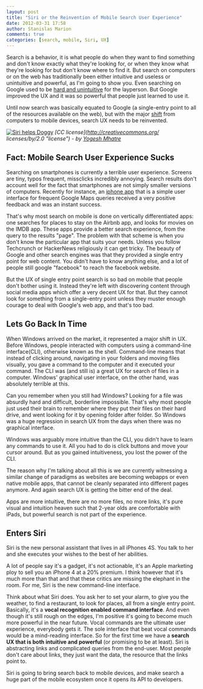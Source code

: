 ```yaml
---
layout: post
title: "Siri or the Reinvention of Mobile Search User Experience"
date: 2012-03-31 17:58
author: Stanislas Marion
comments: true
categories: [search, mobile, Siri, UX]
---
```


Search is a behavior, it is what people do when they want to find
something and don't know exactly what they're looking for, or when they
know what they're looking for but don't know where to find it. 
But search on computers or on the web has traditionally been either
intuitive and useless or unintuitive and powerful, as I'm going to show
you.
Even searching on Google used to be [hard and
unintuitive](http://www.avc.com/a_vc/2003/10/search.html)
for the layperson. But Google improved the UX and it was so
powerful that people just learned to use it.

Until now
search was basically equated to Google (a single-entry point to all of
the resources available on the web), but with the major
[shift](http://www.codinghorror.com/blog/2012/03/welcome-to-the-post-pc-era.html) from computers to mobile devices,
search UX needs to be reinvented.


[![Siri helps Doggy](http://farm8.staticflickr.com/7143/6751892711_f59c0452e8.jpg)](http://www.flickr.com/photos/37161567@N04/6751892711/)
*[CC license](http://creativecommons.org/ licenses/by/2.0 "license") - by [Yogesh Mhatre](http://www.flickr.com/photos/37161567@N04/ "Author")*

## Fact: Mobile Search User Experience Sucks

Searching on smartphones is currently a terrible user experience. Screens are
tiny, typos frequent, missclicks incredibly annoying. Search results
don't account well for the fact that smartphones are not simply smaller versions of
computers. Recently for instance, an [iphone app](http://itunes.apple.com/bw/app/quickmaps/id506283203?mt=8) that is a 
simple user interface for frequent
Google Maps queries received a very positive feedback and was an instant
success.

That's why most search on mobile is done on vertically differentiated
apps: one searches for places to stay on the Airbnb app, and looks for movies on the IMDB
app. These apps provide a better search experience, from the query to
the results "page". The problem with that scheme is when you don't know
the particular app that suits your needs. Unless you follow Techcrunch
or HackerNews religiously it can get tricky. The beauty of Google and
other search engines was that they provided a single entry point for web
content. You didn't have to know anything else, and a lot of people
still google "facebook" to reach the facebook website.

But the UX of single entry point search is so bad on mobile that people
don't bother using it. Instead they're left with discovering content
through social media apps which offer a very decent UX for that. But they
cannot look for something from a single-entry point unless they muster
enough courage to deal with Google's web app, and that's too bad.

## Lets Go Back In Time

When Windows arrived on the market, it represented a major shift in UX.
Before Windows, people interacted with computers using a command-line
interface(CLI), otherwise known as the shell. Command-line means that instead
of clicking around, navigating in your folders and moving files
visually, you gave a command to the computer and it executed your
command. The CLI was (and still is) a great UX for search of files in a
computer. Windows' graphical user interface, on the other hand, was absolutely terrible at this.

Can you remember when you still had Windows? Looking for a file was
absurdly hard and difficult, borderline impossible. That's why most
people just used their brain to remember where they put their files on
their hard drive, and went looking for it by opening folder after
folder. So Windows was a huge regression in search UX from the days when there was no graphical
interface. 

Windows was arguably more intuitive than the CLI, you didn't have to
learn any commands to use it. All you had to do is click buttons and move your cursor
around. But as you gained intuitiveness, you lost the power of the CLI.

The reason why I'm talking about
all this is we are currently witnessing a similar change of paradigms
as websites are becoming webapps or even native mobile apps, that cannot
be cleanly separated into different pages anymore. And again search UX
is getting the bitter end of the deal.

Apps are more intuitive, there are no more files, no more links, it's
pure visual and intuition heaven such that 2-year olds are comfortable with iPads,
but powerful search is not part of the experience.

## Enters Siri 

Siri is the new personal assistant that lives in all iPhones 4S. You
talk to her and she executes your wishes to the best of her abilities.

A lot of people say it's a gadget, it's not actionable,
it's an Apple marketing ploy to sell you an iPhone 4 at a 20% premium. I
think however that it's much more than that and that these critics are
missing the elephant in the room. For me, Siri is the new
command-line interface. 

Think about what Siri does. You ask her to set your
alarm, to give you the weather, to find a restaurant, to look for places, all from a single entry point. 
Basically, it's a **vocal recognition enabled command interface**. 
And even though it's still rough on the
edges, I'm positive it's going to become much more powerful in the near
future. Vocal commands are the ultimate user experience, everybody gets
it. The sole interface that beat vocal commands would be a mind-reading
interface. 
So for the first time we have a **search UX that is both intuitive
and powerful** (or promising to be at least). Siri is abstracting links
and complicated queries from the end-user. Most people don't care about
links, they just want the data, the resource that the links point to.

Siri is going to bring search back to mobile devices, and make search a
huge part of the mobile ecosystem once it opens its API to developers.


